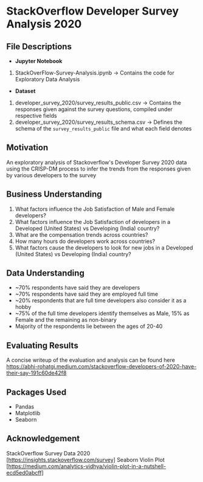 # StackOverflow Developer Survey Analysis 2020

## File Descriptions
- <b>Jupyter Notebook</b> 
1. StackOverFlow-Survey-Analysis.ipynb -> Contains the code for Exploratory Data Analysis
- <b>Dataset</b> 
1. developer_survey_2020/survey_results_public.csv -> Contains the responses given against the survey questions, compiled under respective fields
2. developer_survey_2020/survey_results_schema.csv -> Defines the schema of the `survey_results_public` file and what each field denotes

## Motivation

An exploratory analysis of Stackoverflow's Developer Survey 2020 data using the CRISP-DM process to infer the trends from the responses given by various developers to the survey

## Business Understanding

1. What factors influence the Job Satisfaction of Male and Female developers?
2. What factors influence the Job Satisfaction of developers in a Developed (United States) vs Developing (India) country?
3. What are the compensation trends across countries?
4. How many hours do developers work across countries?
5. What factors cause the developers to look for new jobs in a Developed (United States) vs Developing (India) country?

## Data Understanding

- ~70% respondents have said they are developers
- ~70% respondents have said they are employed full time
- ~20% respondents that are full time developers also consider it as a hobby
- ~75% of the full time developers identify themselves as Male, 15% as Female and the remaining as non-binary
- Majority of the respondents lie between the ages of 20-40


## Evaluating Results

A concise writeup of the evaluation and analysis can be found here https://abhi-rohatgi.medium.com/stackoverflow-developers-of-2020-have-their-say-191c60de42f8

## Packages Used
- Pandas
- Matplotlib
- Seaborn

## Acknowledgement
StackOverflow Survey Data 2020 [https://insights.stackoverflow.com/survey]
Seaborn Violin Plot [https://medium.com/analytics-vidhya/violin-plot-in-a-nutshell-ecd5ed0abcff]
